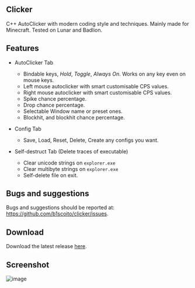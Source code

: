 ## Clicker
C++ AutoClicker with modern coding style and techniques. Mainly made for Minecraft.
Tested on Lunar and Badlion.

## Features
- AutoClicker Tab
  - Bindable keys, *Hold*, *Toggle*, *Always On*. Works on any key even on mouse keys.
  - Left mouse autoclicker with smart customisable CPS values.
  - Right mouse autoclicker with smart customisable CPS values.
  - Spike chance percentage.
  - Drop chance percentage.
  - Selectable Window name or preset ones.
  - Blockhit, and blockhit chance percentage.
  
- Config Tab
  - Save, Load, Reset, Delete, Create any configs you want.
  
- Self-destruct Tab (Delete traces of executable)
  - Clear unicode strings on `explorer.exe`
  - Clear multibyte strings on `explorer.exe`
  - Self-delete file on exit.

## Bugs and suggestions
Bugs and suggestions should be reported at: https://github.com/b1scoito/clicker/issues.

## Download
Download the latest release [here](https://github.com/b1scoito/clicker/releases/latest).

## Screenshot
![image](https://b.catgirlsare.sexy/vWBkNvaG.png)
